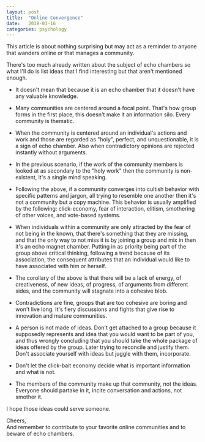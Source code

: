 ```yaml
---
layout: post
title:  "Online Convergence"
date:   2018-01-16
categories: psychology
---
```


This article is about nothing surprising but may act as a reminder to
anyone that wanders online or that manages a community.

There's too much already written about the subject of echo chambers
so what I'll do is list ideas that I find interesting but that aren't
mentioned enough.


* It doesn't mean that because it is an echo chamber that it doesn't
have any valuable knowledge.

* Many communities are centered around a focal point. That's how group
forms in the first place, this doesn't make it an information silo. Every
community is thematic.

* When the community is centered around an individual's actions and work
and those are regarded as "holy", perfect, and unquestionable, it is
a sign of echo chamber. Also when contradictory opinions are rejected
instantly without arguments.

* In the previous scenario, if the work of the community members is looked
at as secondary to the "holy work" then the community is non-existent,
it's a single mind speaking.

* Following the above, if a community converges into cultish behavior
with specific patterns and jargon, all trying to resemble one another
then it's not a community but a copy machine. This behavior is usually
amplified by the following: click-economy, fear of interaction, elitism,
smothering of other voices, and vote-based systems.

* When individuals within a community are only attracted by the fear of
not being in the known, that there's something that they are missing,
and that the only way to not miss it is by joining a group and mix in
then it's an echo magnet chamber. Putting in as priority being part
of the group above critical thinking, following a trend because of its
association, the consequent attributes that an individual would like to
have associated with him or herself.

* The corollary of the above is that there will be a lack of energy,
of creativeness, of new ideas, of progress, of arguments from different
sides, and the community will stagnate into a cohesive blob.

* Contradictions are fine, groups that are too cohesive are boring and
won't live long. It's fiery discussions and fights that give rise to
innovation and mature communities.

* A person is not made of ideas. Don't get attached to a group because it
supposedly represents and idea that you would want to be part of you, and
thus wrongly concluding that you should take the whole package of ideas
offered by the group. Later trying to reconcile and justify them. Don't
associate yourself with ideas but juggle with them, incorporate.

* Don't let the click-bait economy decide what is important information
and what is not.

* The members of the community make up that community, not the
ideas. Everyone should partake in it, incite conversation and actions,
not smother it.


I hope those ideas could serve someone.

Cheers,  
And remember to contribute to your favorite online communities and to
beware of echo chambers.
